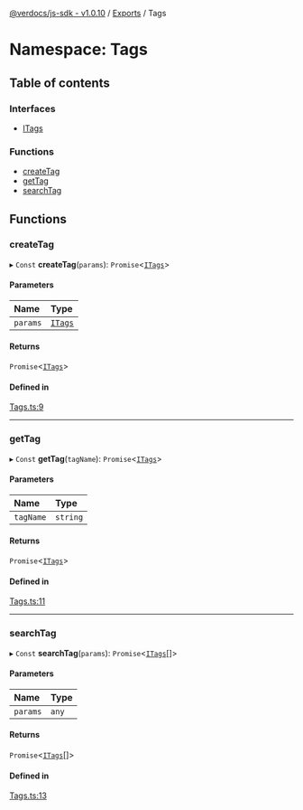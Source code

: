 [@verdocs/js-sdk - v1.0.10](../README.md) / [Exports](../modules.md) / Tags

# Namespace: Tags

## Table of contents

### Interfaces

- [ITags](../interfaces/Tags.ITags.md)

### Functions

- [createTag](Tags.md#createtag)
- [getTag](Tags.md#gettag)
- [searchTag](Tags.md#searchtag)

## Functions

### createTag

▸ `Const` **createTag**(`params`): `Promise`<[`ITags`](../interfaces/Tags.ITags.md)\>

#### Parameters

| Name | Type |
| :------ | :------ |
| `params` | [`ITags`](../interfaces/Tags.ITags.md) |

#### Returns

`Promise`<[`ITags`](../interfaces/Tags.ITags.md)\>

#### Defined in

[Tags.ts:9](https://github.com/Verdocs/js-sdk/blob/main/src/Tags.ts#L9)

___

### getTag

▸ `Const` **getTag**(`tagName`): `Promise`<[`ITags`](../interfaces/Tags.ITags.md)\>

#### Parameters

| Name | Type |
| :------ | :------ |
| `tagName` | `string` |

#### Returns

`Promise`<[`ITags`](../interfaces/Tags.ITags.md)\>

#### Defined in

[Tags.ts:11](https://github.com/Verdocs/js-sdk/blob/main/src/Tags.ts#L11)

___

### searchTag

▸ `Const` **searchTag**(`params`): `Promise`<[`ITags`](../interfaces/Tags.ITags.md)[]\>

#### Parameters

| Name | Type |
| :------ | :------ |
| `params` | `any` |

#### Returns

`Promise`<[`ITags`](../interfaces/Tags.ITags.md)[]\>

#### Defined in

[Tags.ts:13](https://github.com/Verdocs/js-sdk/blob/main/src/Tags.ts#L13)
